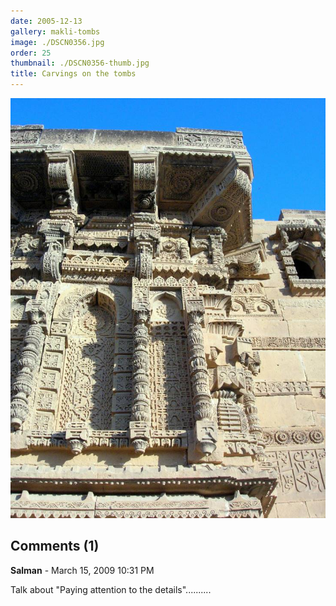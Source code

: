 ```yaml
---
date: 2005-12-13
gallery: makli-tombs
image: ./DSCN0356.jpg
order: 25
thumbnail: ./DSCN0356-thumb.jpg
title: Carvings on the tombs
---
```


![Carvings on the tombs](./DSCN0356.jpg)

<div id="comments">

## Comments (1)

<div id="comment">

**Salman** - March 15, 2009 10:31 PM

Talk about "Paying attention to the details"..........

</div>

</div>
